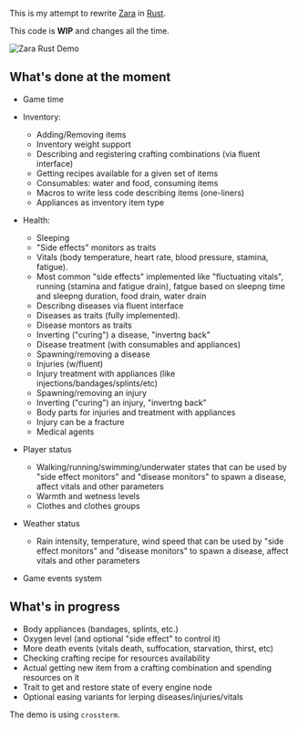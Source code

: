 This is my attempt to rewrite [Zara](https://github.com/vagrod/zara) in [Rust](https://www.rust-lang.org).

This code is **WIP** and changes all the time.

![Zara Rust Demo](http://imw.su/zara_rust_006.png)

## What's done at the moment
- Game time

- Inventory:
  + Adding/Removing items
  + Inventory weight support
  + Describing and registering crafting combinations (via fluent interface)
  + Getting recipes available for a given set of items
  + Consumables: water and food, consuming items
  + Macros to write less code describing items (one-liners)
  + Appliances as inventory item type
  
- Health:
  + Sleeping
  + "Side effects" monitors as traits
  + Vitals (body temperature, heart rate, blood pressure, stamina, fatigue). 
  + Most common "side effects" implemented like "fluctuating vitals", running (stamina and fatigue drain), fatgue based on sleepng time and sleepng duration, food drain, water drain
  + Describng diseases via fluent interface
  + Diseases as traits (fully implemented). 
  + Disease montors as traits
  + Inverting ("curing") a disease, "invertng back"
  + Disease treatment (with consumables and appliances)
  + Spawning/removing a disease
  + Injuries (w/fluent)
  + Injury treatment with appliances (like injections/bandages/splints/etc)
  + Spawning/removing an injury
  + Inverting ("curing") an injury, "invertng back"
  + Body parts for injuries and treatment with appliances
  + Injury can be a fracture
  + Medical agents
 
- Player status
  + Walking/running/swimming/underwater states that can be used by "side effect monitors" and "disease monitors" to spawn a disease, affect vitals and other parameters
  + Warmth and wetness levels
  + Clothes and clothes groups

- Weather status
  + Rain intensity, temperature, wind speed that can be used by "side effect monitors" and "disease monitors" to spawn a disease, affect vitals and other parameters

- Game events system

## What's in progress
- Body appliances (bandages, splints, etc.)
- Oxygen level (and optional "side effect" to control it)
- More death events (vitals death, suffocation, starvation, thirst, etc)
- Checking crafting recipe for resources availability
- Actual getting new item from a crafting combination and spending resources on it
- Trait to get and restore state of every engine node
- Optional easing variants for lerping diseases/injuries/vitals

The demo is using `crossterm`.
